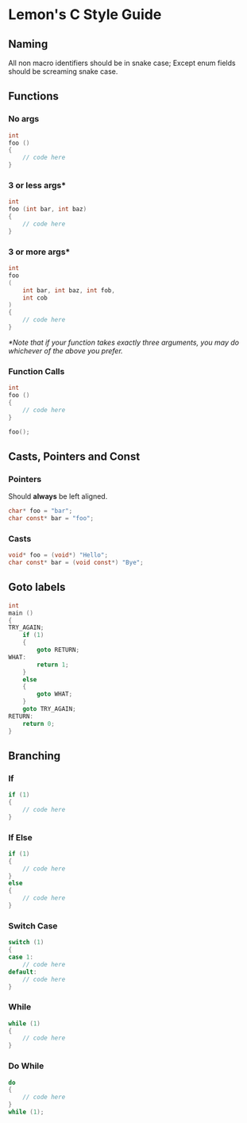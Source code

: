 # Lemon's C Style Guide

## Naming
All non macro identifiers should be in snake case; Except enum fields should be screaming snake case.

## Functions

### No args
```c
int
foo ()
{
    // code here
}
```
### 3 or less args*
```c
int
foo (int bar, int baz)
{
    // code here
}
```
### 3 or more args*
```c
int
foo 
(
    int bar, int baz, int fob,
    int cob
)
{
    // code here
}
```
*\*Note that if your function takes exactly three arguments, you may do whichever of the above you prefer.*
### Function Calls
```c
int
foo ()
{
    // code here
}

foo();
```

## Casts, Pointers and Const

### Pointers
Should **always** be left aligned.
```c
char* foo = "bar";
char const* bar = "foo";
```
### Casts
```c
void* foo = (void*) "Hello";
char const* bar = (void const*) "Bye";
```
## Goto labels
```c
int
main ()
{
TRY_AGAIN;
    if (1) 
    {
        goto RETURN;
WHAT:
        return 1;
    } 
    else 
    {
        goto WHAT;
    }
    goto TRY_AGAIN;
RETURN:
    return 0;
}
```
## Branching
### If
```c
if (1)
{
    // code here
}
```
### If Else
```c
if (1)
{
    // code here
}
else
{
    // code here
}
```
### Switch Case
```c
switch (1)
{
case 1:
    // code here
default:
    // code here
}
```
### While
```c
while (1)
{
    // code here
}
```
### Do While
```c
do 
{
    // code here
}
while (1);
```
